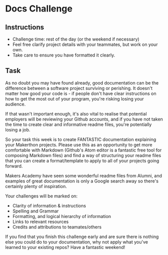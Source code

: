 Docs Challenge
=================

Instructions
---------

* Challenge time: rest of the day (or the weekend if necessary)
* Feel free clarify project details with your teammates, but work on your own.
* Take care to ensure you have formatted it clearly.

Task
-------

As no doubt you may have found already, good documentation can be the difference between a software project surviving or perishing. It doesn't matter how good your code is - if people don't have clear instructions on how to get the most out of your program, you're risking losing your audience.

If that wasn't important enough, it's also vital to realise that potential employers will be reviewing your Github accounts, and if you have not taken the time to create clear and informative readme files, you're potentially losing a job.

So your task this week is to create FANTASTIC documentation explaining your Makerthon projects. Please use this as an opportunity to get more comfortable with Markdown (Github's Atom editor is a fantastic free tool for composing Markdown files) and find a way of structuring your readme files that you can create a format/template to apply to all of your projects going forward.

Makers Academy have seen some wonderful readme files from Alumni, and examples of great documentation is only a Google search away so there's certainly plenty of inspiration.

Your challenges will be marked on:

* Clarity of information & instructions
* Spelling and Grammar
* Formatting, and logical hierarchy of information
* Links to relevant resources
* Credits and attributions to teamates/others

If you find that you finish this challenge early and are sure there is nothing else you could do to your documentation, why not apply what you've learned to your existing repos? Have a fantastic weekend!
